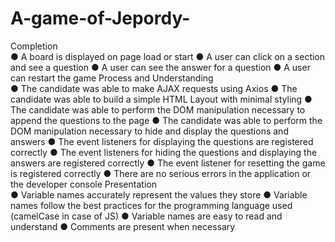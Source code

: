 # A-game-of-Jepordy-


Completion  
● A board is displayed on page load or start 
● A user can click on a section and see a question 
● A user can see the answer for a question 
● A user can restart the game 
Process and Understanding  
● The candidate was able to make AJAX requests using Axios 
● The candidate was able to build a simple HTML Layout with minimal styling 
● The candidate was able to perform the DOM manipulation necessary to append the 
questions to the page 
● The candidate was able to perform the DOM manipulation necessary to hide and display 
the questions and answers 
● The event listeners for displaying the questions are registered correctly 
● The event listeners for hiding the questions and displaying the answers are registered 
correctly 
● The event listener for resetting the game is registered correctly 
● There are no serious errors in the application or the developer console 
Presentation  
● Variable names accurately represent the values they store 
● Variable names follow the best practices for the programming language used (camelCase 
in case of JS) 
● Variable names are easy to read and understand 
● Comments are present when necessary
